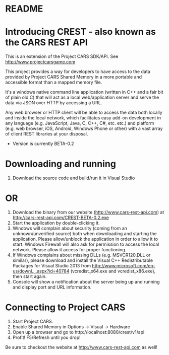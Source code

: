 # README #

# Introducing CREST - also known as the CARS REST API #

This is an extension of the Project CARS SDK/API. See http://www.projectcarsgame.com

This project provides a way for developers to have access to the data provided by Project CARS Shared Memory in a more portable and accessible format than a mapped memory file.

It's a windows native command line application (written in C++ and a fair bit of plain old C) that will act as a local web/application server and serve the data via JSON over HTTP by accessing a URL.

Any web browser or HTTP client will be able to access the data both locally and inside the local network, which facilitates easy add-on development in any language (e.g. JavaScript, Java, C, C++, C#, etc. etc.) and platform (e.g. web browser, iOS, Android, Windows Phone or other) with a vast array of client REST libraries at your disposal.

* Version is currently BETA-0.2

# Downloading and running

1. Download the source code and build/run it in Visual Studio

# OR

1. Download the binary from our website (http://www.cars-rest-api.com) at http://cars-rest-api.com/CREST-BETA-0.2.exe
2. Start the application by double-clicking it.
3. Windows will complain about security (coming from an unknown/unverified source) both when downloading and starting the application. Please allow/unblock the application in order to allow it to start. Windows Firewall will also ask for permission to access the local network. Please allow it access for proper functioning.
4. If Windows complains about missing DLLs (e.g. MSVCR120.DLL or similar), please download and install the Visual C++ Redistributable Packages for Visual Studio 2013 from http://www.microsoft.com/en-us/downl....aspx?id=40784 (vcredist_x64.exe and vcredist_x86.exe), then start again.
5. Console will show a notification about the server being up and running and display port and URL information.

# Connecting to Project CARS

1. Start Project CARS.
2. Enable Shared Memory in Options -> Visual -> Hardware
3. Open up a browser and go to http://localhost:8080/crest/v1/api
4. Profit! F5/Refresh until you drop!

Be sure to checkout the website at http://www.cars-rest-api.com as well!

